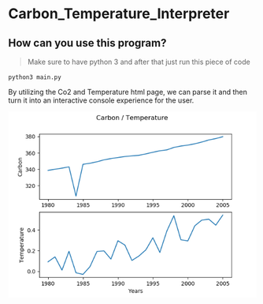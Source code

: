 # Carbon_Temperature_Interpreter

## How can you use this program?
> Make sure to have python 3 and after that just run this piece of code
```
python3 main.py
```

By utilizing the Co2 and Temperature html page, we can parse it and then turn it into an interactive console experience for the user.

![Carbon and Temperature graph](graph.png)

